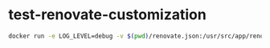 # test-renovate-customization

```bash
docker run -e LOG_LEVEL=debug -v $(pwd)/renovate.json:/usr/src/app/renovate.json -v $(pwd)/base-os.yaml:/usr/src/app/base-os.yaml --rm renovate/renovate --platform=local > output.txt
```